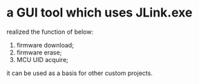 # a GUI tool which uses JLink.exe  
  
realized the function of below:  
1. firmware download;  
2. firmware erase;
3. MCU UID acquire;  

it can be used as a basis for other custom projects.